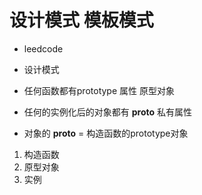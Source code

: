 # 设计模式  模板模式
- leedcode 
- 设计模式

- 任何函数都有prototype 属性 原型对象
- 任何的实例化后的对象都有 __proto__ 私有属性
- 对象的 __proto__ = 构造函数的prototype对象
1. 构造函数
2. 原型对象 
3. 实例
